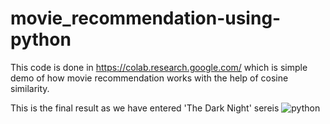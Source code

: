 # movie_recommendation-using-python
This code is done in https://colab.research.google.com/ which is simple demo of how movie recommendation works with the help of cosine similarity.

This is the final result as we have entered 'The Dark Night' sereis
![python](https://user-images.githubusercontent.com/35887583/158128238-68839cae-acdc-4581-9c20-dbb9373ce856.PNG)
